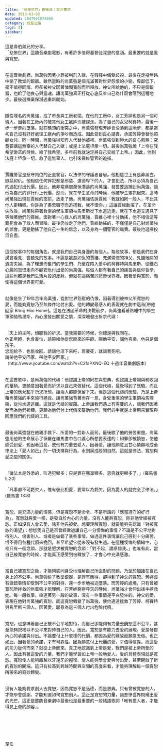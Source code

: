 ```yaml
---
title: 「悲慘世界」觀後感：愛與寬恕
date: 2013-03-08
updated: 1547991874000
category: 成聖之路
tags: []
sidebar: 
---
```


<p>這是韋伯弟兄的分享。<br/><!--more-->「悲慘世界」這齣音樂劇電影，有著許多值得基督徒深思的意涵。最重要的就是愛與寬恕。<br/><br/><br/>在這音樂劇裡，尚萬強因著小罪被判刑入獄，在假釋中備受歧視，最後在走投無路中偷了教堂的銀器。雖然當時的尚萬強是個充滿著對世界怨恨的小偷，卑鄙低下，毫不值得同情。但卻被神父因著憐憫寬恕而所釋放。神父所給他的，不只是個銀器，也給了他良心與靈魂。讓尚萬強真正打從心底反省自己為什麼會落到這種地步。最後選擇棄保潛逃重新開始。<br/> <br/><br/>隱性埋名的尚萬強，成了市長與工廠老闆。在他的工廠中，女工芳婷也是另一個可憐人。因著在工廠內的被其他女工嫉妒而被趕走。為了自己的女兒柯賽特，最後一步一步走向墮落。就在碼頭的衝突之中，尚萬強發現芳婷會淪落到這地步，都是當初自己沒有好好處理工廠內的爭吵而造成。因此受到良心譴責，承諾芳婷會替他照顧女兒。同一時間，尚萬強得知有人代替他被補。尚萬強受到極大的良心煎熬：究竟要讓這無辜的人代替自己入獄；或是上法庭坦承一切。最後尚萬強說「上帝在我希望渺茫的時候，給了我希望。多年前我就決定將自己交給了上帝。」因此，他到法庭上坦承一切，救了這無辜人。也引來賈維警官的追捕。<br/> <br/><br/>賈維警官是堅守崗位的正直警官，以法律的守護者自居。他相信世上有是非黑白，嫉惡如仇。他相信任何罪犯都是邪惡、道德卑下的人，才會犯法，所以必須為自己的過犯付出代價。因此，他非常痛恨棄保潛逃的尚萬強，發誓要追捕到尚萬強，讓他為自己的罪行付上代價。然而，就在學生革命的時候，他被學生軍抓起來。這時尚萬強出現在賈維的面前，放走了他。尚萬強告訴賈維「我就如同一般人，不比其他人更糟糕。你是為了盡忠職守而追捕我，我不恨你。」這讓賈維動搖了。在革命失敗後，尚萬強帶著負傷的學生軍領袖馬里斯從下水道逃走。就在下水道又遇見了等候著他們的賈維。面對著一心救人的尚萬強，賈維心裡十分動搖，他不相信這等罪犯會為了救人而冒險。最後仍放走了他們。賈維動搖的，不僅僅是自己對尚萬強的誤會，更是動搖了他自己一生的信念，以及身為一個警官的職責。最後他選擇投河自盡。<br/> <br/><br/>這個故事中的每個角色，就是我們自己與身邊的每個人。每段故事，都是我們在身邊會看見、會聽見的故事。不論是嫉惡如仇的賈維、充滿憐憫的神父、見錢眼開的酒店夫婦、為了理想而奮鬥的學生們、乃至在陷入愛中的柯賽特與馬里斯、從鐵石心腸的怨恨走向不顧安危付出愛的尚萬強。每個人都有著自己的痛苦與信仰哲學。這些也都是我們生活片段的反射。但就在這痛苦的悲慘世界裡，因著愛與寬恕，而使得這個世界更可愛。<br/><br/><br/>就像是坐了19年苦牢尚萬強，從對世界怨懟的仇恨，因著得到被神父所寬恕的愛，而能夠寬恕乃至無條件地付出愛。他的轉變最感人的表現就在劇中這首[帶他回家 Bring Him Home]。這是在法國革命的決戰前夕，尚萬強看著熟睡中的學生軍領袖馬里斯，內心激發出關愛之情，深深地發出祈求代禱：<br/><br/><br/>「天上的主阿，傾聽我的祈求。當我需要的時候，你總是與我同在。 <br/>他正年輕，也會害怕，請帶給他從您而來的平靜。賜他平安，賜他喜樂。他只是個孩子。<br/>您能給予，也能收回。請讓他活下來吧，若要死，就讓我死吧。<br/>請帶他平安回家、帶他平安回家。」<br/>（http://www.youtube.com/watch?v=C2faPXNQ-EQ   十週年音樂劇版本）<br/> <br/><br/>在這首歌中，是尚萬強的代禱：他認識上帝的同在與恩典，也認識上帝賜與和收回的權柄。更願意因著愛而祈求以自己來做替代。這個代禱，最後得到了應驗。而且上帝的應允超乎所求所想，讓兩人都能保留下來。但是這個代禱的應驗，乃是上帝藉尚萬強的手來施行拯救。讓尚萬強背著尚存一息，身受重傷的學生軍領袖馬理斯，從污水道逃離。這就是代禱的實踐。上帝讓我們遇上有需要的人，讓我們因著愛而為他們祈禱，更願為他們付上代價來幫助他們。我們的手就是上帝用來實現與回應我們的代禱的工具。<br/> <br/><br/>最後尚萬強就在他親手救下、所愛的一對新人面前，最後歇了他的勞苦重擔。尚萬強用他的生命展示了保羅在羅馬書中苦口婆心所想要表達的：知罪卻被饒恕，使他感受到愛，也因著這愛，使他有力量去愛人。因著愛，讓他願意且甘心情願地成全律法上「愛人如己」的一切決擇與行為。水到渠成般的自然。這就是律法，寬恕與愛之間的關係。<br/><br/><br/>「律法本是外添的，叫過犯顯多；只是罪在哪裏顯多，恩典就更顯多了。」(羅馬書 5:20)<br/> <br/>「凡事都不可虧欠人，惟有彼此相愛，要常以為虧欠，因為愛人的就完全了律法。」(羅馬書 13:8)<br/><br/><br/>寬恕，是充滿力量的情感。但是寬恕不是命令、不是所謂的「應當遵守的好行為」。寬恕就與愛一樣，是發自於內心的力量。沒有人能夠寬恕，除非他曾經被寬恕。正如沒有人會去愛，除非他先被愛。想要理解寬恕，就要能夠先認識「對被寬恕的渴望」：想想我自己是否曾經做過讓自己十分懊悔的事情？不論是不公平地對待別人、傷害別人、或者是做錯了某些事情。做過這件事情讓自己感到十分痛苦，恨不得用各種代價來挽回，甚至希望它從來沒有發生過。在這種懊悔的情緒中，心裡只有一個念頭，那就是懇求被寬恕的念頭：「對不起，請原諒我。」也唯有此，當自己被寬恕的時候，才能真正感受到被釋放了，才會心中充滿感激。<br/> <br/><br/>當自己被寬恕之後，才能夠感同身受地理解自己所面對的問題，乃至於加諸在自己身上的不公平。尚萬強偷了教堂銀器，是罪有應得，卻得到了神父的寬恕。芳婷沒有做錯事情卻受到不公平的對待，還一步步地被迫墮落。而芳婷的處境，只有曾被寬恕所拯救的尚萬強才能理解。在芳婷窮極呼天的時候，尚萬強才會伸出援手拯救她。每一段故事，串連著另一段的故事，沒有一件事情是平白發生的。神父的愛，表現在他對尚萬強的寬恕。而這寬恕轉變了尚萬強，使他連連拯救了芳婷、柯賽特與馬里斯三個人，因著愛，願意為這三個人付出危險代價。<br/> <br/><br/>寬恕，也意味著自己正被不公平地對待，而自己卻能夠有力量去饒恕這不公平，甚至能夠祝福以不公平來對待自己的人。因此，寬恕是有能力去愛的展現。愛是發自內心的承諾與付出。不論要付上什麼樣的代價，都因為愛的緣故而願意去做。也正如此，因著愛的承諾，才有可靠性。因為願意付上代價的愛，才值得信靠。而這愛的能力從何而來？就從上帝而來。真正地認識到上帝是愛，我們是被上帝所愛的人。因此有著這愛的力量，我們才能學習如上帝一般地愛人。愛的具體表現就是寬恕。寬恕使人能夠超越以牙還牙的報復、使人能夠學會愛與付出愛，甚至開啟了新的寬恕的開端。這只有拉高到跨越時間與空間的高度來看，才能夠理解每一個寬恕所帶來的奇妙轉變。<br/> <br/><br/>沒有人能夠要求別人去寬恕，因為寬恕不是品德，而是恩典。只有曾被寬恕的人，才能學會感謝、才能知道如何寬恕別人。這正是寬恕的力量，讓悲慘世界閃耀出愛的光芒。這正是整齣音樂劇中最後也是最重要的一段結語歌詞「唯有愛人者，才能得見上帝的顏容」。<br/><br/><br/><br/> <br/><br/><br/>韋伯<br/><br/><br/><br/><br/><br/></p>